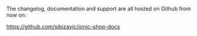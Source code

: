 The changelog, documentation and support are all hosted on Github from now on:

https://github.com/sibizavic/ionic-shop-docs
